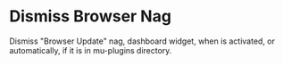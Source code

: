 # Dismiss Browser Nag
Dismiss "Browser Update" nag, dashboard widget, when is activated, or automatically, if it is in mu-plugins directory.
